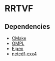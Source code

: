 # RRTVF

## Dependencies
* [CMake](https://cmake.org/)
* [OMPL](https://ompl.kavrakilab.org/installation.html)
* [Eigen](https://eigen.tuxfamily.org/index.php?title=Main_Page)
* [netcdf-cxx4](https://github.com/Unidata/netcdf-cxx4)
